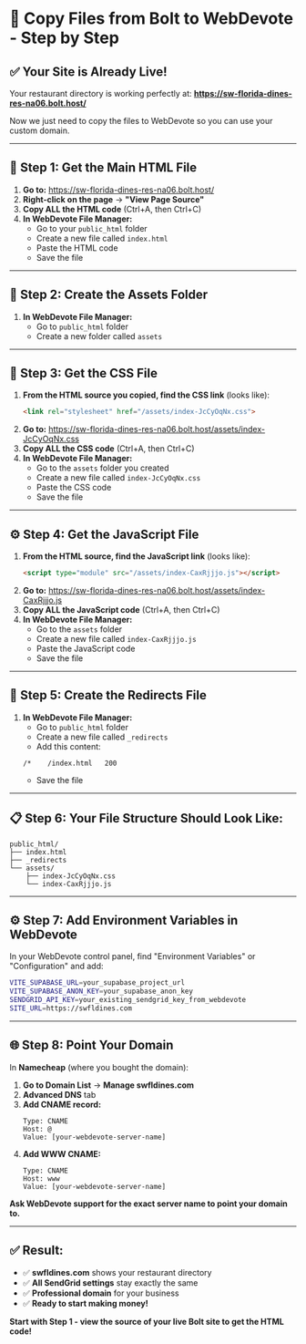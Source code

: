 # 📁 Copy Files from Bolt to WebDevote - Step by Step

## ✅ **Your Site is Already Live!**

Your restaurant directory is working perfectly at:
**https://sw-florida-dines-res-na06.bolt.host/**

Now we just need to copy the files to WebDevote so you can use your custom domain.

---

## 📄 **Step 1: Get the Main HTML File**

1. **Go to:** https://sw-florida-dines-res-na06.bolt.host/
2. **Right-click on the page** → **"View Page Source"**
3. **Copy ALL the HTML code** (Ctrl+A, then Ctrl+C)
4. **In WebDevote File Manager:**
   - Go to your `public_html` folder
   - Create a new file called `index.html`
   - Paste the HTML code
   - Save the file

---

## 📁 **Step 2: Create the Assets Folder**

1. **In WebDevote File Manager:**
   - Go to `public_html` folder
   - Create a new folder called `assets`

---

## 🎨 **Step 3: Get the CSS File**

1. **From the HTML source you copied, find the CSS link** (looks like):
   ```html
   <link rel="stylesheet" href="/assets/index-JcCyOqNx.css">
   ```
2. **Go to:** https://sw-florida-dines-res-na06.bolt.host/assets/index-JcCyOqNx.css
3. **Copy ALL the CSS code** (Ctrl+A, then Ctrl+C)
4. **In WebDevote File Manager:**
   - Go to the `assets` folder you created
   - Create a new file called `index-JcCyOqNx.css`
   - Paste the CSS code
   - Save the file

---

## ⚙️ **Step 4: Get the JavaScript File**

1. **From the HTML source, find the JavaScript link** (looks like):
   ```html
   <script type="module" src="/assets/index-CaxRjjjo.js"></script>
   ```
2. **Go to:** https://sw-florida-dines-res-na06.bolt.host/assets/index-CaxRjjjo.js
3. **Copy ALL the JavaScript code** (Ctrl+A, then Ctrl+C)
4. **In WebDevote File Manager:**
   - Go to the `assets` folder
   - Create a new file called `index-CaxRjjjo.js`
   - Paste the JavaScript code
   - Save the file

---

## 🔄 **Step 5: Create the Redirects File**

1. **In WebDevote File Manager:**
   - Go to `public_html` folder
   - Create a new file called `_redirects`
   - Add this content:
   ```
   /*    /index.html   200
   ```
   - Save the file

---

## 📋 **Step 6: Your File Structure Should Look Like:**

```
public_html/
├── index.html
├── _redirects
└── assets/
    ├── index-JcCyOqNx.css
    └── index-CaxRjjjo.js
```

---

## ⚙️ **Step 7: Add Environment Variables in WebDevote**

In your WebDevote control panel, find "Environment Variables" or "Configuration" and add:

```bash
VITE_SUPABASE_URL=your_supabase_project_url
VITE_SUPABASE_ANON_KEY=your_supabase_anon_key
SENDGRID_API_KEY=your_existing_sendgrid_key_from_webdevote
SITE_URL=https://swfldines.com
```

---

## 🌐 **Step 8: Point Your Domain**

In **Namecheap** (where you bought the domain):
1. **Go to Domain List** → **Manage swfldines.com**
2. **Advanced DNS** tab
3. **Add CNAME record:**
   ```
   Type: CNAME
   Host: @
   Value: [your-webdevote-server-name]
   ```
4. **Add WWW CNAME:**
   ```
   Type: CNAME
   Host: www
   Value: [your-webdevote-server-name]
   ```

**Ask WebDevote support for the exact server name to point your domain to.**

---

## ✅ **Result:**

- ✅ **swfldines.com** shows your restaurant directory
- ✅ **All SendGrid settings** stay exactly the same
- ✅ **Professional domain** for your business
- ✅ **Ready to start making money!**

**Start with Step 1 - view the source of your live Bolt site to get the HTML code!**